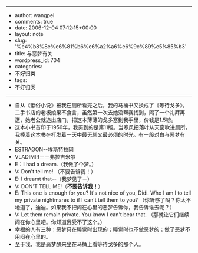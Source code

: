 - --
- author: wangpei
- comments: true
- date: 2006-12-04 07:12:15+00:00
- layout: note
- slug: '%e4%b8%8e%e6%81%b6%e6%a2%a6%e6%9c%89%e5%85%b3'
- title: 与恶梦有关
- wordpress_id: 704
- categories:
- 不好归类
- tags:
- 不好归类
- --
- 自从《低俗小说》被我在厕所看完之后，我的马桶书又换成了《等待戈多》。二手书店的老板娘果不食言，虽然第一次去她没帮我找到，隔了一个礼拜再逛，她老公就追出店门，把这本薄薄的戈多塞到我手里，价钱是1.5镑。
- 这本小书首印于1956年，我买到的是第11版。当寒风把落叶从天窗吹进厕所，我捧着这本书在打发着一天中最无聊又最必须的时光。有一段对白与恶梦有关。
- ESTRAGON--埃斯特拉冈 
- VLADIMIR－－弗拉吉米尔
- E：I had a dream.（我做了个梦。）
- V: Don't tell me! （不要告诉我！）
- E: I dreamt that--（我梦见了－）
- V: DON'T TELL ME!（**不要告诉我！**）
- E: This one is enough for you? It's not nice of you, Didi. Who I am I to tell my private nightmares to if I can't tell them to you? （你听够了吗？你太不地道了，迪迪。如果我不把闷在心里的恶梦告诉你，我告诉谁去呢？）
- V: Let them remain private. You know I can't bear that. （那就让它们继续闷在你心里吧。你知道我受不了这个。）
- 幸福的人有三种：恶梦只在睡觉时出现的；睡觉时也不做恶梦的；做了恶梦不用闷在心里的。
- 至于我，我是恶梦醒来坐在马桶上看等待戈多的那个人。
